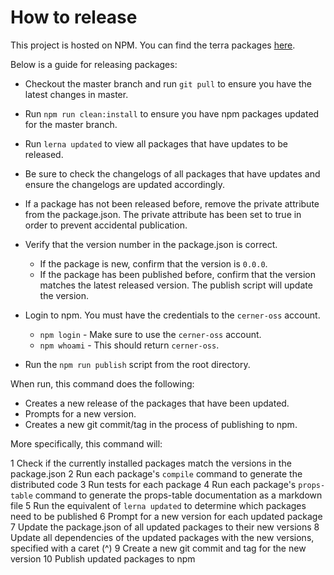 # How to release

This project is hosted on NPM.  You can find the terra packages [here][project-url].

Below is a guide for releasing packages:
- Checkout the master branch and run `git pull` to ensure you have the latest changes in master.
- Run `npm run clean:install` to ensure you have npm packages updated for the master branch.
- Run `lerna updated` to view all packages that have updates to be released.
- Be sure to check the changelogs of all packages that have updates and ensure the changelogs are updated accordingly.
- If a package has not been released before, remove the private attribute from the package.json. The private attribute has been set to true in order to prevent accidental publication.

- Verify that the version number in the package.json is correct.
  - If the package is new, confirm that the version is `0.0.0`.
  - If the package has been published before, confirm that the version matches the latest released version. The publish script will update the version.

- Login to npm. You must have the credentials to the `cerner-oss` account.
  - `npm login` - Make sure to use the `cerner-oss` account.
  - `npm whoami` - This should return `cerner-oss`.

- Run the `npm run publish` script from the root directory.

When run, this command does the following:

- Creates a new release of the packages that have been updated.
- Prompts for a new version.
- Creates a new git commit/tag in the process of publishing to npm.

More specifically, this command will:

1 Check if the currently installed packages match the versions in the package.json
2 Run each package's `compile` command to generate the distributed code
3 Run tests for each package
4 Run each package's `props-table` command to generate the props-table documentation as a markdown file
5 Run the equivalent of `lerna updated` to determine which packages need to be published
6 Prompt for a new version for each updated package
7 Update the package.json of all updated packages to their new versions
8 Update all dependencies of the updated packages with the new versions, specified with a caret (^)
9 Create a new git commit and tag for the new version
10 Publish updated packages to npm

[project-url]: https://www.npmjs.com/org/cerner/team/terra-ui
